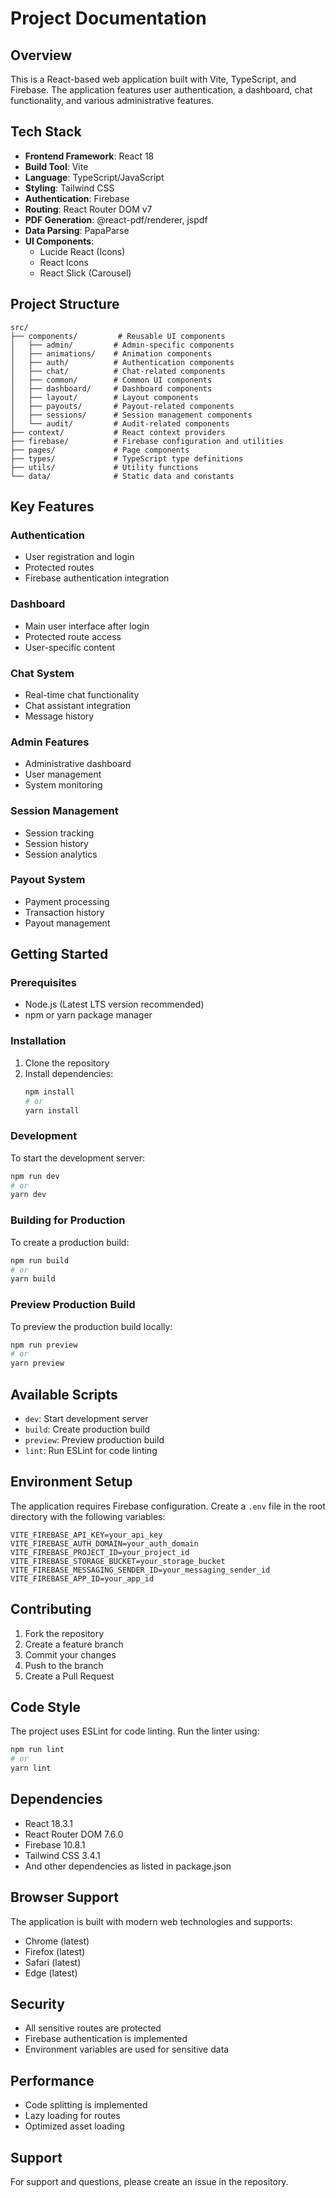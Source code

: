 # Project Documentation

## Overview

This is a React-based web application built with Vite, TypeScript, and Firebase. The application features user authentication, a dashboard, chat functionality, and various administrative features.

## Tech Stack

- **Frontend Framework**: React 18
- **Build Tool**: Vite
- **Language**: TypeScript/JavaScript
- **Styling**: Tailwind CSS
- **Authentication**: Firebase
- **Routing**: React Router DOM v7
- **PDF Generation**: @react-pdf/renderer, jspdf
- **Data Parsing**: PapaParse
- **UI Components**:
  - Lucide React (Icons)
  - React Icons
  - React Slick (Carousel)

## Project Structure

```
src/
├── components/         # Reusable UI components
│   ├── admin/         # Admin-specific components
│   ├── animations/    # Animation components
│   ├── auth/          # Authentication components
│   ├── chat/          # Chat-related components
│   ├── common/        # Common UI components
│   ├── dashboard/     # Dashboard components
│   ├── layout/        # Layout components
│   ├── payouts/       # Payout-related components
│   ├── sessions/      # Session management components
│   └── audit/         # Audit-related components
├── context/           # React context providers
├── firebase/          # Firebase configuration and utilities
├── pages/             # Page components
├── types/             # TypeScript type definitions
├── utils/             # Utility functions
└── data/              # Static data and constants
```

## Key Features

### Authentication

- User registration and login
- Protected routes
- Firebase authentication integration

### Dashboard

- Main user interface after login
- Protected route access
- User-specific content

### Chat System

- Real-time chat functionality
- Chat assistant integration
- Message history

### Admin Features

- Administrative dashboard
- User management
- System monitoring

### Session Management

- Session tracking
- Session history
- Session analytics

### Payout System

- Payment processing
- Transaction history
- Payout management

## Getting Started

### Prerequisites

- Node.js (Latest LTS version recommended)
- npm or yarn package manager

### Installation

1. Clone the repository
2. Install dependencies:
   ```bash
   npm install
   # or
   yarn install
   ```

### Development

To start the development server:

```bash
npm run dev
# or
yarn dev
```

### Building for Production

To create a production build:

```bash
npm run build
# or
yarn build
```

### Preview Production Build

To preview the production build locally:

```bash
npm run preview
# or
yarn preview
```

## Available Scripts

- `dev`: Start development server
- `build`: Create production build
- `preview`: Preview production build
- `lint`: Run ESLint for code linting

## Environment Setup

The application requires Firebase configuration. Create a `.env` file in the root directory with the following variables:

```
VITE_FIREBASE_API_KEY=your_api_key
VITE_FIREBASE_AUTH_DOMAIN=your_auth_domain
VITE_FIREBASE_PROJECT_ID=your_project_id
VITE_FIREBASE_STORAGE_BUCKET=your_storage_bucket
VITE_FIREBASE_MESSAGING_SENDER_ID=your_messaging_sender_id
VITE_FIREBASE_APP_ID=your_app_id
```

## Contributing

1. Fork the repository
2. Create a feature branch
3. Commit your changes
4. Push to the branch
5. Create a Pull Request

## Code Style

The project uses ESLint for code linting. Run the linter using:

```bash
npm run lint
# or
yarn lint
```

## Dependencies

- React 18.3.1
- React Router DOM 7.6.0
- Firebase 10.8.1
- Tailwind CSS 3.4.1
- And other dependencies as listed in package.json

## Browser Support

The application is built with modern web technologies and supports:

- Chrome (latest)
- Firefox (latest)
- Safari (latest)
- Edge (latest)

## Security

- All sensitive routes are protected
- Firebase authentication is implemented
- Environment variables are used for sensitive data

## Performance

- Code splitting is implemented
- Lazy loading for routes
- Optimized asset loading

## Support

For support and questions, please create an issue in the repository.
